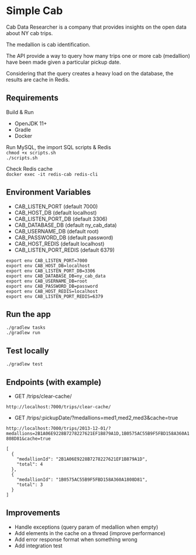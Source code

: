# Simple Cab

Cab Data Researcher is a company that provides insights on the open data about NY cab
trips. 

The medallion is cab identification.  

The API provide a way to query how many trips one or more cab (medallion) have been
made given a particular pickup date. 

Considering that the query creates a heavy load on the database, the results are cache in Redis. 

## Requirements
Build & Run 
- OpenJDK 11+
- Gradle
- Docker

Run MySQL, the import SQL scripts & Redis  
`chmod +x scripts.sh`  
`./scripts.sh`

Check Redis cache  
`docker exec -it redis-cab redis-cli`

## Environment Variables
- CAB_LISTEN_PORT (default 7000)
- CAB_HOST_DB (default localhost)
- CAB_LISTEN_PORT_DB (default 3306)
- CAB_DATABASE_DB (default ny_cab_data)
- CAB_USERNAME_DB (default root)
- CAB_PASSWORD_DB (default password)
- CAB_HOST_REDIS (default localhost)
- CAB_LISTEN_PORT_REDIS (default 6379)

```
export env CAB_LISTEN_PORT=7000  
export env CAB_HOST_DB=localhost  
export env CAB_LISTEN_PORT_DB=3306  
export env CAB_DATABASE_DB=ny_cab_data  
export env CAB_USERNAME_DB=root  
export env CAB_PASSWORD_DB=password  
export env CAB_HOST_REDIS=localhost  
export env CAB_LISTEN_PORT_REDIS=6379  
```

## Run the app

`./gradlew tasks`  
`./gradlew run`

## Test locally

`./gradlew test`

## Endpoints (with example)

- GET /trips/clear-cache/  

`http://localhost:7000/trips/clear-cache/` 

- GET /trips/:pickupDate/?medallions=med1,med2,med3&cache=true  

`http://localhost:7000/trips/2013-12-01/?medallions=2B1A06E9228B7278227621EF1B879A1D,1B0575AC55B9F5FBD158A360A1808D81&cache=true`

```
[
  {
    "medallionId": "2B1A06E9228B7278227621EF1B879A1D",
    "total": 4
  },
  {
    "medallionId": "1B0575AC55B9F5FBD158A360A1808D81",
    "total": 3
  }
]
```

## Improvements
- Handle exceptions (query param of medallion when empty)
- Add elements in the cache on a thread (improve performance)
- Add error response format when something wrong
- Add integration test
